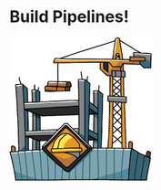 # Build Pipelines!

<img src="../images/building-construction.png" alt="Construction site" width="250px" />
